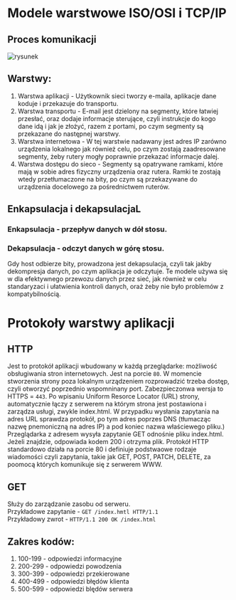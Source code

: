 # Modele warstwowe ISO/OSI i TCP/IP
## Proces komunikacji
![rysunek](https://github.com/user-attachments/assets/4f45a9ac-ddf4-4736-a05c-162f2f51e33f)
## Warstwy:
1. Warstwa aplikacji - Użytkownik sieci tworzy e-maila, aplikacje dane koduje i przekazuje do transportu.
2. Warstwa transportu - E-mail jest dzielony na segmenty, które łatwiej przesłać, oraz dodaje informacje sterujące, czyli instrukcje do kogo dane idą i jak je złożyć, razem z portami, po czym segmenty są przekazane do następnej warstwy.
3. Warstwa internetowa - W tej warstwie nadawany jest adres IP zarówno urządzenia lokalnego jak również celu, po czym zostają zaadresowane segmenty, żeby rutery mogły poprawnie przekazać informacje dalej.
4. Warstwa dostępu do sieco - Segmenty są opatrywane ramkami, które mają w sobie adres fizyczny urządzenia oraz rutera. Ramki te zostają wtedy przetłumaczone na bity, po czym są przekazywane do urządzenia docelowego za pośrednictwem ruterów.
## Enkapsulacja i dekapsulacjaL
### Enkapsulacja - przepływ danych w dół stosu.
### Dekapsulacja - odczyt danych w górę stosu.
Gdy host odbierze bity, prowadzona jest dekapsulacja, czyli tak jakby dekompresja danych, po czym aplikacja je odczytuje. Te modele używa się w dla efektywnego przewozu danych przez sieć, jak również w celu standaryzaci i ułatwienia kontroli danych, oraż żeby nie było problemów z kompatybilnością.
# Protokoły warstwy aplikacji
## HTTP
Jest to protokół aplikacji wbudowany w każdą przeglądarke: możliwość obsługiwania stron internetowych. Jest na porcie `80`. W momencie stworzenia strony poza lokalnym urządzeniem rozprowadzić trzeba dostęp, czyli otworzyć poprzednio wspomninany port. Zabezpieczonwa wersja to HTTPS = `443`. Po wpisaniu Uniform Resorce Locator (URL) strony, automatycznie łączy z serwerem na którym strona jest postawiona i zarządza usługi, zwykle index.html. W przypadku wysłania zapytania na adres URL sprawdza protokół, po tym adres poprzes DNS (tłumacząc nazwę pnemoniczną na adres IP) a pod koniec nazwa właściewego pliku.) Przeglądarka z adresem wysyła zapytanie GET odnośnie pliku index.html. Jeżeli znajdzie, odpowiada kodem 200 i otrzyma plik. Protokół HTTP standardowo działa na porcie 80 i definiuje podstwaowe rodzaje wiadomości czyli zapytania, takie jak GET, POST, PATCH, DELETE, za poomocą których komunikuje się z serwerem WWW.
## GET
Służy do zarządzanie zasobu od serweru.  
Przykładowe zapytanie - `GET /index.hmtl HTTP/1.1`  
Przykładowy zwrot - `HTTP/1.1 200 OK /index.html`  
## Zakres kodów:
1. 100-199 - odpowiedzi informacyjne
2. 200-299 - odpowiedzi powodzenia
3. 300-399 - odpowiedzi przekierowane
4. 400-499 - odpowiedzi błędów klienta
5. 500-599 - odpowiedzi blędów serwera
